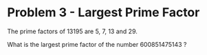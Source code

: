 # Problem 3 - Largest Prime Factor

The prime factors of 13195 are 5, 7, 13 and 29.

What is the largest prime factor of the number 600851475143 ?

